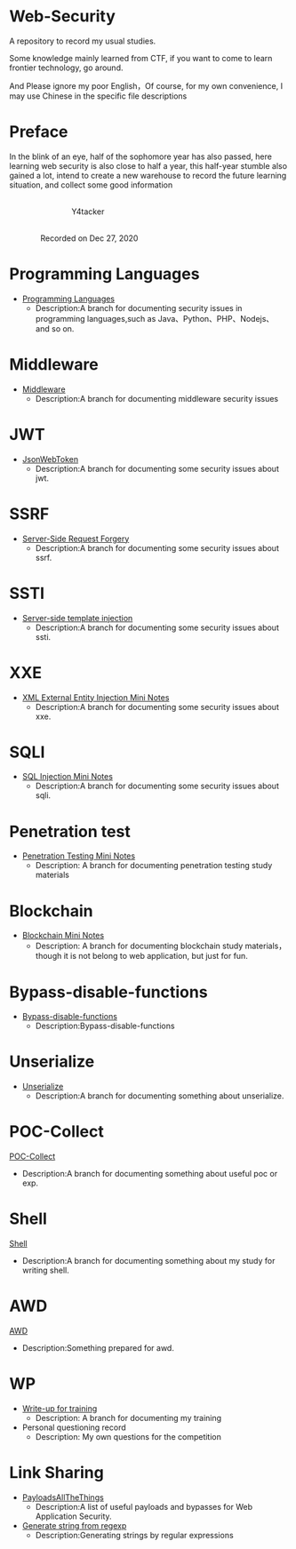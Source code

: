 # Web-Security
A repository to record my usual studies.

Some knowledge  mainly learned from CTF, if you want to come to learn frontier technology, go around.

And Please ignore my poor English，Of course, for my own convenience, I may use Chinese in the specific file descriptions

# Preface

In the blink of an eye, half of the sophomore year has also passed, here learning web security is also close to half a year, this half-year stumble also gained a lot, intend to create a new warehouse to record the future learning situation, and collect some good information

&emsp;&emsp;&emsp;&emsp;&emsp;&emsp;&emsp;&emsp;&emsp;&emsp;&emsp;&emsp;&emsp;&emsp;&emsp;&emsp;&emsp;&emsp;&emsp;&emsp;&emsp;&emsp;&emsp;&emsp;&emsp;&emsp;&emsp;&emsp;&emsp;&emsp;&emsp;&emsp;&emsp;&emsp;&emsp;&emsp;&emsp;&emsp;&emsp;&emsp;&emsp;&emsp;&emsp;&emsp;Y4tacker

 &emsp;&emsp;&emsp;&emsp;&emsp;&emsp;&emsp;&emsp;&emsp;&emsp;&emsp;&emsp;&emsp;&emsp;&emsp;&emsp;&emsp;&emsp;&emsp;&emsp;&emsp;&emsp;&emsp;&emsp;&emsp;&emsp;&emsp;&emsp;&emsp;&emsp;&emsp;&emsp;&emsp;&emsp;&emsp;&emsp;&emsp;&emsp;&emsp;&emsp;Recorded on Dec 27, 2020	



# Programming Languages

- [Programming Languages](https://github.com/Stakcery/Web-Security/tree/main/ProgrammingLanguages)
  - Description:A branch for documenting security issues in programming languages,such as Java、Python、PHP、Nodejs、 and so on.

# Middleware

- [Middleware](Middleware)
  - Description:A branch for documenting middleware security issues

# JWT

- [JsonWebToken](https://github.com/Stakcery/Web-Security/tree/main/JWT)
  - Description:A branch for documenting some security issues about jwt.

# SSRF

- [Server-Side Request Forgery](https://github.com/Stakcery/Web-Security/tree/main/SSRF)
  - Description:A branch for documenting some security issues about ssrf.

# SSTI

- [Server-side template injection](https://github.com/Stakcery/Web-Security/tree/main/SSTI)
  - Description:A branch for documenting some security issues about ssti.

# XXE

- [XML External Entity Injection Mini Notes](https://github.com/Stakcery/Web-Security/tree/main/XXE)
  - Description:A branch for documenting some security issues about xxe.

# SQLI

- [SQL Injection Mini Notes](https://github.com/Stakcery/Web-Security/tree/main/SQLI)
  - Description:A branch for documenting some security issues about sqli.



# Penetration test

- [Penetration Testing Mini Notes](https://github.com/Stakcery/Web-Security/tree/main/PenetrationTest/vulnstack)
  - Description: A branch for documenting penetration testing study materials

# Blockchain

- [Blockchain Mini Notes](https://github.com/Stakcery/Web-Security/tree/main/Blockchain)
  - Description: A branch for documenting blockchain study materials，though it is not belong to web application, but just for fun.

# Bypass-disable-functions

- [Bypass-disable-functions](https://github.com/Stakcery/Web-Security/tree/main/Bypass-disable-functions)
  - Description:Bypass-disable-functions

# Unserialize

- [Unserialize](https://github.com/Stakcery/Web-Security/tree/main/Unserialize) 
  - Description:A branch for documenting something about unserialize.

# POC-Collect

[POC-Collect](https://github.com/Stakcery/Web-Security/tree/main/POC-Collect) 

- Description:A branch for documenting something about useful poc or exp.

# Shell

[Shell](https://github.com/Stakcery/Web-Security/tree/main/SHELL) 

- Description:A branch for documenting something about my study for writing shell.

# AWD

[AWD](https://github.com/Stakcery/Web-Security/tree/main/AWD) 

- Description:Something  prepared for awd.

# WP

- [Write-up for training](https://github.com/Stakcery/Web-Security/tree/main/WP)
  - Description:  A branch for documenting my training
- Personal questioning record
  - Description:  My own questions for the competition

# Link Sharing

- [PayloadsAllTheThings](https://github.com/swisskyrepo/PayloadsAllTheThings)
  - Description:A list of useful payloads and bypasses for Web Application Security.
- [Generate string from regexp](https://onlinerandomtools.com/generate-random-data-from-regexp)
  - Description:Generating strings by regular expressions
